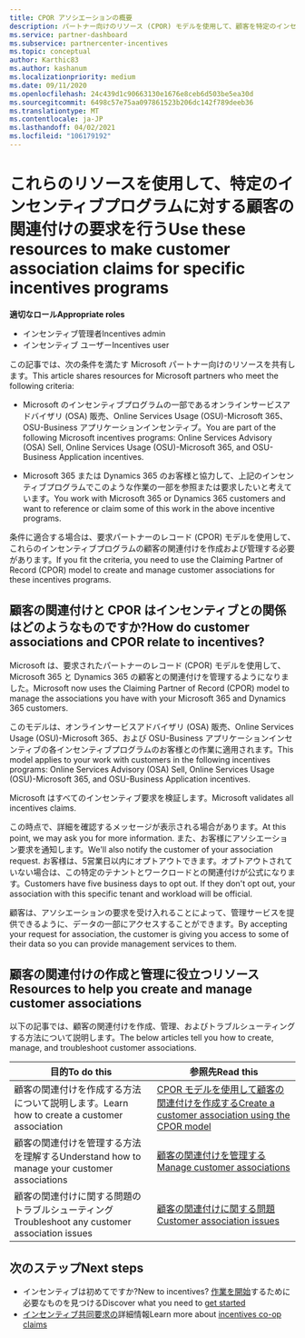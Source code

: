 ```yaml
---
title: CPOR アソシエーションの概要
description: パートナー向けのリソース (CPOR) モデルを使用して、顧客を特定のインセンティブプログラムに関連付ける必要があるパートナー向けのリソースについて説明します。
ms.service: partner-dashboard
ms.subservice: partnercenter-incentives
ms.topic: conceptual
author: Karthic83
ms.author: kashanum
ms.localizationpriority: medium
ms.date: 09/11/2020
ms.openlocfilehash: 24c439d1c90663130e1676e8ceb6d503be5ea30d
ms.sourcegitcommit: 6498c57e75aa097861523b206dc142f789deeb36
ms.translationtype: MT
ms.contentlocale: ja-JP
ms.lasthandoff: 04/02/2021
ms.locfileid: "106179192"
---
```

# <a name="use-these-resources-to-make-customer-association-claims-for-specific-incentives-programs"></a><span data-ttu-id="46218-103">これらのリソースを使用して、特定のインセンティブプログラムに対する顧客の関連付けの要求を行う</span><span class="sxs-lookup"><span data-stu-id="46218-103">Use these resources to make customer association claims for specific incentives programs</span></span>

<span data-ttu-id="46218-104">**適切なロール**</span><span class="sxs-lookup"><span data-stu-id="46218-104">**Appropriate roles**</span></span>

- <span data-ttu-id="46218-105">インセンティブ管理者</span><span class="sxs-lookup"><span data-stu-id="46218-105">Incentives admin</span></span>
- <span data-ttu-id="46218-106">インセンティブ ユーザー</span><span class="sxs-lookup"><span data-stu-id="46218-106">Incentives user</span></span>

<span data-ttu-id="46218-107">この記事では、次の条件を満たす Microsoft パートナー向けのリソースを共有します。</span><span class="sxs-lookup"><span data-stu-id="46218-107">This article shares resources for Microsoft partners who meet the following criteria:</span></span>

- <span data-ttu-id="46218-108">Microsoft のインセンティブプログラムの一部であるオンラインサービスアドバイザリ (OSA) 販売、Online Services Usage (OSU)-Microsoft 365、OSU-Business アプリケーションインセンティブ。</span><span class="sxs-lookup"><span data-stu-id="46218-108">You are part of the following Microsoft incentives programs: Online Services Advisory (OSA) Sell, Online Services Usage (OSU)-Microsoft 365, and OSU-Business Application incentives.</span></span>

- <span data-ttu-id="46218-109">Microsoft 365 または Dynamics 365 のお客様と協力して、上記のインセンティブプログラムでこのような作業の一部を参照または要求したいと考えています。</span><span class="sxs-lookup"><span data-stu-id="46218-109">You work with Microsoft 365 or Dynamics 365 customers and want to reference or claim some of this work in the above incentive programs.</span></span>

<span data-ttu-id="46218-110">条件に適合する場合は、要求パートナーのレコード (CPOR) モデルを使用して、これらのインセンティブプログラムの顧客の関連付けを作成および管理する必要があります。</span><span class="sxs-lookup"><span data-stu-id="46218-110">If you fit the criteria, you need to use the Claiming Partner of Record (CPOR) model to create and manage customer associations for these incentives programs.</span></span>
 
## <a name="how-do-customer-associations-and-cpor-relate-to-incentives"></a><span data-ttu-id="46218-111">顧客の関連付けと CPOR はインセンティブとの関係はどのようなものですか?</span><span class="sxs-lookup"><span data-stu-id="46218-111">How do customer associations and CPOR relate to incentives?</span></span>

<span data-ttu-id="46218-112">Microsoft は、要求されたパートナーのレコード (CPOR) モデルを使用して、Microsoft 365 と Dynamics 365 の顧客との関連付けを管理するようになりました。</span><span class="sxs-lookup"><span data-stu-id="46218-112">Microsoft now uses the Claiming Partner of Record (CPOR) model to manage the associations you have with your Microsoft 365 and Dynamics 365 customers.</span></span>

<span data-ttu-id="46218-113">このモデルは、オンラインサービスアドバイザリ (OSA) 販売、Online Services Usage (OSU)-Microsoft 365、および OSU-Business アプリケーションインセンティブの各インセンティブプログラムのお客様との作業に適用されます。</span><span class="sxs-lookup"><span data-stu-id="46218-113">This model applies to your work with customers in the following incentives programs: Online Services Advisory (OSA) Sell, Online Services Usage (OSU)-Microsoft 365, and OSU-Business Application incentives.</span></span>

<span data-ttu-id="46218-114">Microsoft はすべてのインセンティブ要求を検証します。</span><span class="sxs-lookup"><span data-stu-id="46218-114">Microsoft validates all incentives claims.</span></span>

<span data-ttu-id="46218-115">この時点で、詳細を確認するメッセージが表示される場合があります。</span><span class="sxs-lookup"><span data-stu-id="46218-115">At this point, we may ask you for more information.</span></span> <span data-ttu-id="46218-116">また、お客様にアソシエーション要求を通知します。</span><span class="sxs-lookup"><span data-stu-id="46218-116">We'll also notify the customer of your association request.</span></span> <span data-ttu-id="46218-117">お客様は、5営業日以内にオプトアウトできます。オプトアウトされていない場合は、この特定のテナントとワークロードとの関連付けが公式になります。</span><span class="sxs-lookup"><span data-stu-id="46218-117">Customers have five business days to opt out. If they don't opt out, your association with this specific tenant and workload will be official.</span></span>

<span data-ttu-id="46218-118">顧客は、アソシエーションの要求を受け入れることによって、管理サービスを提供できるように、データの一部にアクセスすることができます。</span><span class="sxs-lookup"><span data-stu-id="46218-118">By accepting your request for association, the customer is giving you access to some of their data so you can provide management services to them.</span></span> 

## <a name="resources-to-help-you-create-and-manage-customer-associations"></a><span data-ttu-id="46218-119">顧客の関連付けの作成と管理に役立つリソース</span><span class="sxs-lookup"><span data-stu-id="46218-119">Resources to help you create and manage customer associations</span></span>

<span data-ttu-id="46218-120">以下の記事では、顧客の関連付けを作成、管理、およびトラブルシューティングする方法について説明します。</span><span class="sxs-lookup"><span data-stu-id="46218-120">The below articles tell you how to create, manage, and troubleshoot customer associations.</span></span>

|  <span data-ttu-id="46218-121">**目的**</span><span class="sxs-lookup"><span data-stu-id="46218-121">**To do this**</span></span>  |  <span data-ttu-id="46218-122">**参照先**</span><span class="sxs-lookup"><span data-stu-id="46218-122">**Read this**</span></span>  |
|--------------|-----------|
| <span data-ttu-id="46218-123">顧客の関連付けを作成する方法について説明します。</span><span class="sxs-lookup"><span data-stu-id="46218-123">Learn how to create a customer association</span></span>  | [<span data-ttu-id="46218-124">CPOR モデルを使用して顧客の関連付けを作成する</span><span class="sxs-lookup"><span data-stu-id="46218-124">Create a customer association using the CPOR model</span></span>](submit-osa-claim.md)  |
|<span data-ttu-id="46218-125">顧客の関連付けを管理する方法を理解する</span><span class="sxs-lookup"><span data-stu-id="46218-125">Understand how to manage your customer associations</span></span>  | [<span data-ttu-id="46218-126">顧客の関連付けを管理する</span><span class="sxs-lookup"><span data-stu-id="46218-126">Manage customer associations</span></span>](incentives-manage-customer-associations.md)  |
|<span data-ttu-id="46218-127">顧客の関連付けに関する問題のトラブルシューティング</span><span class="sxs-lookup"><span data-stu-id="46218-127">Troubleshoot any customer association issues</span></span>  | [<span data-ttu-id="46218-128">顧客の関連付けに関する問題</span><span class="sxs-lookup"><span data-stu-id="46218-128">Customer association issues</span></span>](incentives-customer-association-issues.md)  |

## <a name="next-steps"></a><span data-ttu-id="46218-129">次のステップ</span><span class="sxs-lookup"><span data-stu-id="46218-129">Next steps</span></span>

- <span data-ttu-id="46218-130">インセンティブは初めてですか?</span><span class="sxs-lookup"><span data-stu-id="46218-130">New to incentives?</span></span> <span data-ttu-id="46218-131">[作業を開始](incentives-get-started-intro.md)するために必要なものを見つける</span><span class="sxs-lookup"><span data-stu-id="46218-131">Discover what you need to [get started](incentives-get-started-intro.md)</span></span>
- <span data-ttu-id="46218-132">[インセンティブ共同要求の](claims-overview.md)詳細情報</span><span class="sxs-lookup"><span data-stu-id="46218-132">Learn more about [incentives co-op claims](claims-overview.md)</span></span>
